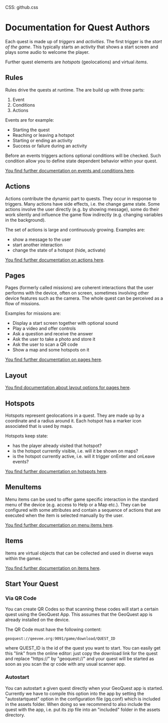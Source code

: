 CSS: github.css


# Documentation for Quest Authors #

Each quest is made up of *triggers* and *activities*. The first trigger is the *start of the game*.  This typically starts an activity that shows a start screen and plays some audio to welcome the player.

Further quest elements are *hotspots* (geolocations) and virtual *items*.

## Rules ##

Rules drive the quests at runtime. The are build up with three parts:

1. Event
2. Conditions
3. Actions

Events  are for example:

- Starting the quest
- Reaching or leaving a hotspot
- Starting or ending an activity
- Success or failure during an activity

Before an events triggers actions optional conditions will be checked. Such condition allow you to define state dependent behavior within your quest.

[You find further documentation on events and conditions here](Rules.md).


## Actions ##

Actions contribute the dynamic part to quests. They occur in response to triggers. Many actions have side effects, i.e. the change game state. Some actions involve the user directly (e.g. by showing message), some do their work silently and influence the game flow indirectly (e.g. changing variables in the background).

The set of actions is large and continuously growing. Examples are:

- show a message to the user
- start another interaction
- change the state of a hotspot (hide, activate)

[You find further documentation on actions here](Actions.md).


## Pages ##

Pages (formerly called missions) are coherent interactions that the user performs with the device, often on screen, sometimes involving other device features such as the camera. The whole quest can be perceived as a flow of missions.

Examples for missions are:

- Display a start screen together with optional sound
- Play a video and offer controls
- Ask a question and receive the answer
- Ask the user to take a photo and store it
- Ask the user to scan a QR code
- Show a map and some hotspots on it

[You find further documentation on pages here](Pages.md).

## Layout ##

[You find documentation about layout options for pages here](Layout.md).


## Hotspots ##

Hotspots represent geolocations in a quest. They are made up by a coordinate and a radius around it. Each hotspot has a marker icon associated that is used by maps. 

Hotspots keep state:

- has the player already visited that hotspot?
- is the hotspot currently visible, i.e. will it be shown on maps?
- is the hotspot currently active, i.e. will it trigger onEnter and onLeave events?

[You find further documentation on hotspots here](Hotspots.md).

## MenuItems ##

Menu items can be used to offer game specific interaction in the standard menu of the device (e.g. access to Help or a Map etc.). They can be configured with some attributes and contain a sequence of actions that are executed when the item is selected manually by the user.

[You find further documentation on menu items here](MenuItems.md).

## Items ##

Items are virtual objects that can be collected and used in diverse ways within the games.

[You find further documentation on items here](Items.md).


## Start Your Quest ##

### Via QR Code ###

You can create QR Codes so that scanning these codes will start a certain quest using the GeoQuest App. This assumes that the GeoQuest app is already installed on the device.

The QR Code must have the following content:

	geoquest://qeevee.org:9091/game/download/QUEST_ID

where QUEST_ID is the id of the quest you want to start. You can easily get this "link" from the online editor: just copy the download link for the quest and replace "https://" by "geoquest://" and your quest will be started as soon as you scan the qr code with any usual scanner app.

### Autostart ###

You can autostart a given quest directly when your GeoQuest app is started. Currently we have to compile this option into the app by setting the "autostartquest" option in the configuration file (gq.conf) which is included in the assets folder. When doing so we recommend to also include the quest with the app, i.e. put its zip file into an "included" folder in the assets directory.
